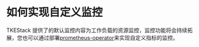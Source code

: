 # 如何实现自定义监控  

TKEStack 提供了的默认监控内容为工作负载的资源监控，监控功能将会持续拓展，您也可以通过部署[prometheus-operator](https://github.com/coreos/prometheus-operator)来实现自定义指标的监控。



